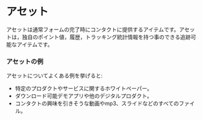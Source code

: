 # アセット

アセットは通常フォームの完了時にコンタクトに提供するアイテムです。アセットは，独自のポイント値，履歴，トラッキング統計情報を持つ事のできる追跡可能なアイテムです。

### アセットの例

アセットについてよくある例を挙げると:
* 特定のプロダクトやサービスに関するホワイトペーパー。
* ダウンロード可能デモアプリや他のデジタルプロダクト。
* コンタクトの興味を引きそうな動画やmp3、スライドなどのすべてのファイル。

